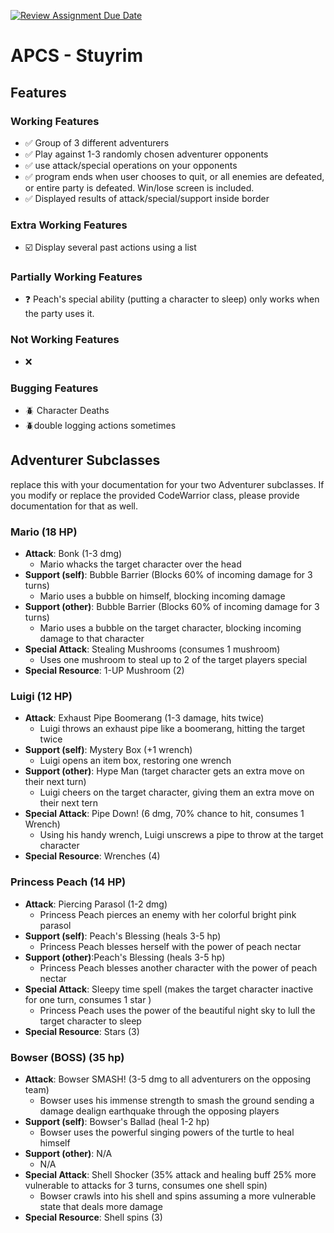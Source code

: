 [![Review Assignment Due Date](https://classroom.github.com/assets/deadline-readme-button-22041afd0340ce965d47ae6ef1cefeee28c7c493a6346c4f15d667ab976d596c.svg)](https://classroom.github.com/a/KprAwj1n)
# APCS - Stuyrim

## Features

### Working Features
- :white_check_mark: Group of 3 different adventurers
- :white_check_mark: Play against 1-3 randomly chosen adventurer opponents
- :white_check_mark: use attack/special operations on your opponents
- :white_check_mark: program ends when user chooses to quit, or all enemies are defeated, or entire party is defeated. Win/lose screen is included.
- :white_check_mark: Displayed results of attack/special/support inside border

### Extra Working Features
- :ballot_box_with_check: Display several past actions using a list 

### Partially Working Features
-  :question: Peach's special ability (putting a character to sleep) only works when the party uses it. 
 
### Not Working Features
- :x: 

### Bugging Features
- :beetle: Character Deaths 
- :beetle:double logging actions sometimes  

## Adventurer Subclasses

replace this with your documentation for your two Adventurer subclasses. If you modify or replace the provided CodeWarrior class, please provide documentation for that as well.

### Mario (18 HP)
- **Attack**: Bonk (1-3 dmg)
    + Mario whacks the target character over the head
- **Support (self)**: Bubble Barrier (Blocks 60% of incoming damage for 3 turns)
    + Mario uses a bubble on himself, blocking incoming damage
- **Support (other)**: Bubble Barrier (Blocks 60% of incoming damage for 3 turns)
    + Mario uses a bubble on the target character, blocking incoming damage to that character
- **Special Attack**: Stealing Mushrooms (consumes 1 mushroom)
    + Uses one mushroom to steal up to 2 of the target players special 
- **Special Resource**: 1-UP Mushroom (2)
### Luigi (12 HP)
- **Attack**: Exhaust Pipe Boomerang (1-3 damage, hits twice)
    + Luigi throws an exhaust pipe like a boomerang, hitting the target twice
- **Support (self)**: Mystery Box (+1 wrench)
    + Luigi opens an item box, restoring one wrench
- **Support (other)**: Hype Man (target character gets an extra move on their next turn)
    + Luigi cheers on the target character, giving them an extra move on their next tern
- **Special Attack**: Pipe Down! (6 dmg, 70% chance to hit, consumes 1 Wrench)
    + Using his handy wrench, Luigi unscrews a pipe to throw at the target character
- **Special Resource**: Wrenches (4)
### Princess Peach (14 HP)
- **Attack**: Piercing Parasol (1-2 dmg)
    + Princess Peach pierces an enemy with her colorful bright pink parasol 
- **Support (self)**: Peach's Blessing (heals 3-5 hp)
    + Princess Peach blesses herself with the power of peach nectar
- **Support (other)**:Peach's Blessing (heals 3-5 hp)
    + Princess Peach blesses another character with the power of peach nectar
- **Special Attack**: Sleepy time spell (makes the target character inactive for one turn, consumes 1 star )
    + Princess Peach uses the power of the beautiful night sky to lull the target character to sleep
- **Special Resource**: Stars (3)
### Bowser (BOSS) (35 hp)
- **Attack**: Bowser SMASH! (3-5 dmg to all adventurers on the opposing team)
    + Bowser uses his immense strength to smash the ground sending a damage dealign earthquake through the opposing players
- **Support (self)**: Bowser's Ballad (heal 1-2 hp)
    + Bowser uses the powerful singing powers of the turtle to heal himself
- **Support (other)**: N/A
    + N/A
- **Special Attack**: Shell Shocker (35% attack and healing buff 25% more vulnerable to attacks for 3 turns, consumes one shell spin)
    + Bowser crawls into his shell and spins assuming a more vulnerable state that deals more damage
- **Special Resource**: Shell spins (3)